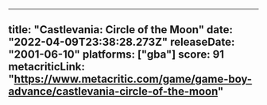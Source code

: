 
---
title: "Castlevania: Circle of the Moon"
date: "2022-04-09T23:38:28.273Z"
releaseDate: "2001-06-10"
platforms: ["gba"]
score: 91
metacriticLink: "https://www.metacritic.com/game/game-boy-advance/castlevania-circle-of-the-moon"
---
